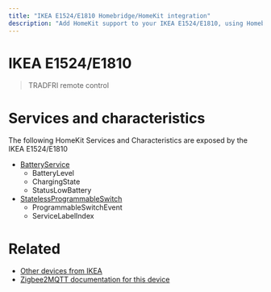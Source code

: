 ```yaml
---
title: "IKEA E1524/E1810 Homebridge/HomeKit integration"
description: "Add HomeKit support to your IKEA E1524/E1810, using Homebridge, Zigbee2MQTT and homebridge-z2m."
---
```

<!---
This file has been GENERATED using src/docgen/docgen.ts
DO NOT EDIT THIS FILE MANUALLY!
-->
# IKEA E1524/E1810
> TRADFRI remote control


# Services and characteristics
The following HomeKit Services and Characteristics are exposed by
the IKEA E1524/E1810

* [BatteryService](../../battery.md)
  * BatteryLevel
  * ChargingState
  * StatusLowBattery
* [StatelessProgrammableSwitch](../../action.md)
  * ProgrammableSwitchEvent
  * ServiceLabelIndex


# Related
* [Other devices from IKEA](../index.md#ikea)
* [Zigbee2MQTT documentation for this device](https://www.zigbee2mqtt.io/devices/E1524_E1810.html)